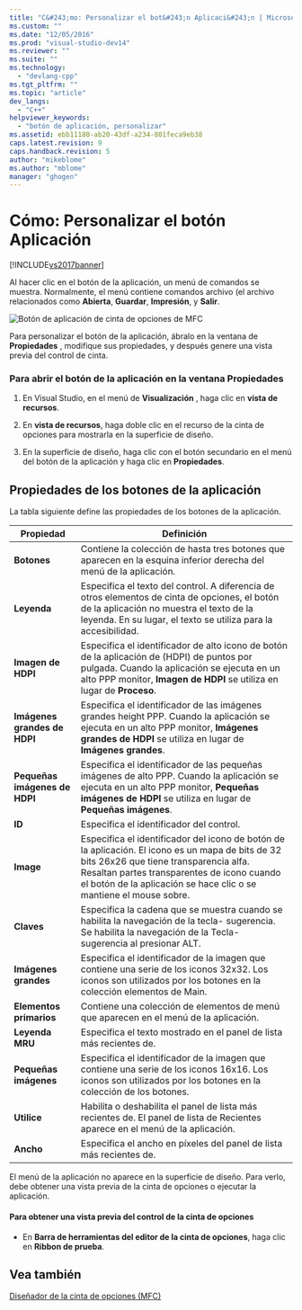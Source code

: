 ```yaml
---
title: "C&#243;mo: Personalizar el bot&#243;n Aplicaci&#243;n | Microsoft Docs"
ms.custom: ""
ms.date: "12/05/2016"
ms.prod: "visual-studio-dev14"
ms.reviewer: ""
ms.suite: ""
ms.technology: 
  - "devlang-cpp"
ms.tgt_pltfrm: ""
ms.topic: "article"
dev_langs: 
  - "C++"
helpviewer_keywords: 
  - "botón de aplicación, personalizar"
ms.assetid: ebb11180-ab20-43df-a234-801feca9eb38
caps.latest.revision: 9
caps.handback.revision: 5
author: "mikeblome"
ms.author: "mblome"
manager: "ghogen"
---
```

# C&#243;mo: Personalizar el bot&#243;n Aplicaci&#243;n
[!INCLUDE[vs2017banner](../assembler/inline/includes/vs2017banner.md)]

Al hacer clic en el botón de la aplicación, un menú de comandos se muestra.  Normalmente, el menú contiene comandos archivo \(el archivo relacionados como **Abierta**, **Guardar**, **Impresión**, y **Salir**.  
  
 ![Botón de aplicación de cinta de opciones de MFC](../mfc/media/application_button.png "Application\_Button")  
  
 Para personalizar el botón de la aplicación, ábralo en la ventana de **Propiedades** , modifique sus propiedades, y después genere una vista previa del control de cinta.  
  
### Para abrir el botón de la aplicación en la ventana Propiedades  
  
1.  En Visual Studio, en el menú de **Visualización** , haga clic en **vista de recursos**.  
  
2.  En **vista de recursos**, haga doble clic en el recurso de la cinta de opciones para mostrarla en la superficie de diseño.  
  
3.  En la superficie de diseño, haga clic con el botón secundario en el menú del botón de la aplicación y haga clic en **Propiedades**.  
  
## Propiedades de los botones de la aplicación  
 La tabla siguiente define las propiedades de los botones de la aplicación.  
  
|Propiedad|Definición|  
|---------------|----------------|  
|**Botones**|Contiene la colección de hasta tres botones que aparecen en la esquina inferior derecha del menú de la aplicación.|  
|**Leyenda**|Especifica el texto del control.  A diferencia de otros elementos de cinta de opciones, el botón de la aplicación no muestra el texto de la leyenda.  En su lugar, el texto se utiliza para la accesibilidad.|  
|**Imagen de HDPI**|Especifica el identificador de alto icono de botón de la aplicación de \(HDPI\) de puntos por pulgada.  Cuando la aplicación se ejecuta en un alto PPP monitor, **Imagen de HDPI** se utiliza en lugar de **Proceso**.|  
|**Imágenes grandes de HDPI**|Especifica el identificador de las imágenes grandes height PPP.  Cuando la aplicación se ejecuta en un alto PPP monitor, **Imágenes grandes de HDPI** se utiliza en lugar de **Imágenes grandes**.|  
|**Pequeñas imágenes de HDPI**|Especifica el identificador de las pequeñas imágenes de alto PPP.  Cuando la aplicación se ejecuta en un alto PPP monitor, **Pequeñas imágenes de HDPI** se utiliza en lugar de **Pequeñas imágenes**.|  
|**ID**|Especifica el identificador del control.|  
|**Image**|Especifica el identificador del icono de botón de la aplicación.  El icono es un mapa de bits de 32 bits 26x26 que tiene transparencia alfa.  Resaltan partes transparentes de icono cuando el botón de la aplicación se hace clic o se mantiene el mouse sobre.|  
|**Claves**|Especifica la cadena que se muestra cuando se habilita la navegación de la tecla\- sugerencia.  Se habilita la navegación de la Tecla\- sugerencia al presionar ALT.|  
|**Imágenes grandes**|Especifica el identificador de la imagen que contiene una serie de los iconos 32x32.  Los iconos son utilizados por los botones en la colección elementos de Main.|  
|**Elementos primarios**|Contiene una colección de elementos de menú que aparecen en el menú de la aplicación.|  
|**Leyenda MRU**|Especifica el texto mostrado en el panel de lista más recientes de.|  
|**Pequeñas imágenes**|Especifica el identificador de la imagen que contiene una serie de los iconos 16x16.  Los iconos son utilizados por los botones en la colección de los botones.|  
|**Utilice**|Habilita o deshabilita el panel de lista más recientes de.  El panel de lista de Recientes aparece en el menú de la aplicación.|  
|**Ancho**|Especifica el ancho en píxeles del panel de lista más recientes de.|  
  
 El menú de la aplicación no aparece en la superficie de diseño.  Para verlo, debe obtener una vista previa de la cinta de opciones o ejecutar la aplicación.  
  
#### Para obtener una vista previa del control de la cinta de opciones  
  
-   En **Barra de herramientas del editor de la cinta de opciones**, haga clic en **Ribbon de prueba**.  
  
## Vea también  
 [Diseñador de la cinta de opciones \(MFC\)](../mfc/ribbon-designer-mfc.md)